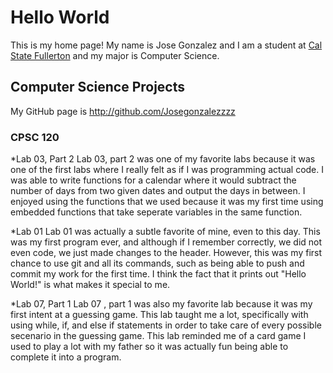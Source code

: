 # Hello World

This is my home page! My name is Jose Gonzalez  and I am a student at [Cal State Fullerton](http://www.fullerton.edu/) and my major is Computer Science.

## Computer Science Projects

My GitHub page is http://github.com/Josegonzalezzzz

### CPSC 120

*Lab 03, Part 2
    Lab 03, part 2 was one of my favorite labs because it was one of the first labs where I really felt as if I was programming actual code.  I was able to write functions for a calendar where it would subtract the number of days from two given dates and output the days in between.  I enjoyed using the functions that we used because it was my first time using embedded functions that take seperate variables in the same function.

*Lab 01
    Lab 01 was actually a subtle favorite of mine, even to this day.  This was my first program ever, and although if I remember correctly, we did not even code, we just made changes to the header.  However, this was my first chance to use git and all its commands, such as being able to push and commit my work for the first time.  I think the fact that it prints out "Hello World!" is what makes it special to me.

*Lab 07, Part 1
    Lab 07 , part 1 was also my favorite lab because it was my first intent at a guessing game.  This lab taught me a lot, specifically with using while, if, and else if statements in order to take care of every possible secenario in the guessing game.  This lab reminded me of a card game I used to play a lot with my father so it was actually fun being able to complete it into a program.